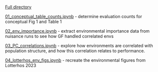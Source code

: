 [Full directory](https://nbviewer.org/github/ModelValidationProgram/MVP-offsets/tree/main/02_analysis/10_supplemental/)

[01_conceptual_table_counts.ipynb](https://nbviewer.org/github/ModelValidationProgram/MVP-offsets/blob/main/02_analysis/10_supplemental/01_conceptual_table_counts.ipynb) - determine evaluation counts for conceptual Fig 1 and Table 1

[02_env_importance.ipynb](https://nbviewer.org/github/ModelValidationProgram/MVP-offsets/blob/main/02_analysis/10_supplemental/02_env_importance.ipynb) - extract environmental importance data from nuisance runs to see how GF handled correlated envs

[03_PC_correlations.ipynb](https://nbviewer.org/github/ModelValidationProgram/MVP-offsets/blob/main/02_analysis/10_supplemental/03_PC_correlations.ipynb) - explore how environments are correlated with population structure, and how this correlation relates to performance.

[04_lotterhos_env_figs.ipynb](https://nbviewer.org/github/DrK-Lo/MVP-offsets/blob/main/02_analysis/10_supplemental/04_lotterhos_env_figs.ipynb) - recreate the environmental figures from Lotterhos 2023
